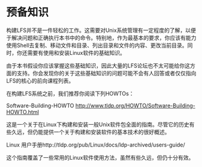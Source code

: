 
# 预备知识

构建LFS并不是一件轻松的工作。这需要对Unix系统管理有一定程度的了解，以便于解决问题和正确执行本书中的命令。特别地，作为最基本的要求，你应该有能力使用Shell去复制、移动文件和目录、列出目录和文件的内容、更改当前目录。同时，你还需要有使用和安装Linux软件的基础知识。


由于本书假设你应该掌握这些基础知识，因此大量的LFS论坛也不太可能给你这方面的支持。你会发现你的关于这些基础知识的问题可能不会有人回答或者仅仅指向LFS的核心的前向课程列表。

在构建LFS系统之前，我们推荐你阅读下列HOWTOs：

Software-Building-HOWTO http://www.tldp.org/HOWTO/Software-Building-HOWTO.html

这是一个关于在Linux下构建和安装一般Unix软件包全面的指南。尽管它的历史有些久远，但仍能提供一个关于构建和安装软件的基本技术的很好概述。

Linux 用户手册http://tldp.org/pub/Linux/docs/ldp-archived/users-guide/

这个指南覆盖了一些常用的Linux软件使用方法，虽然有些久远，但仍十分有效。
